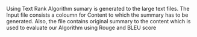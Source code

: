 Using Text Rank Algorithm sumary is generated to the large text files.
The Input file consists a coloumn for Content to which the summary has to be generated. Also, the file contains original summary to the content which is used to evaluate our Algorithm using Rouge and BLEU score
